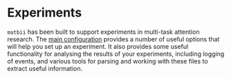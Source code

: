 # Experiments

`matbii` has been built to support experiments in multi-task attention research. The [main configuration](getting_started/configuration.md) provides a number of useful options that will help you set up an experiment. It also provides some useful functionality for analysing the results of your experiments, including logging of events, and various tools for parsing and working with these files to extract useful information.
